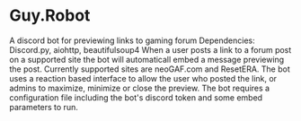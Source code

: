 # Guy.Robot
A discord bot for previewing links to gaming forum
Dependencies: Discord.py, aiohttp, beautifulsoup4
When a user posts a link to a forum post on a supported site the bot will automaticall embed a message previewing the post.
Currently supported sites are neoGAF.com and ResetERA. The bot uses a reaction based interface to allow the user who posted the
link, or admins to maximize, minimize or close the preview. The bot requires a configuration file including the bot's discord token
and some embed parameters to run. 

